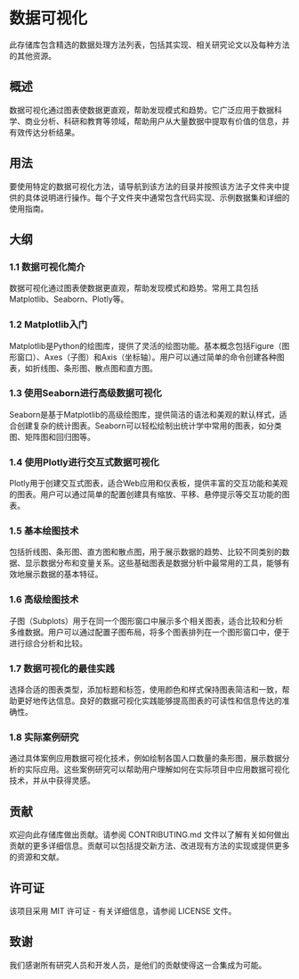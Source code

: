 # 数据可视化

此存储库包含精选的数据处理方法列表，包括其实现、相关研究论文以及每种方法的其他资源。

## 概述

数据可视化通过图表使数据更直观，帮助发现模式和趋势。它广泛应用于数据科学、商业分析、科研和教育等领域，帮助用户从大量数据中提取有价值的信息，并有效传达分析结果。

## 用法

要使用特定的数据可视化方法，请导航到该方法的目录并按照该方法子文件夹中提供的具体说明进行操作。每个子文件夹中通常包含代码实现、示例数据集和详细的使用指南。

## 大纲

### 1.1 数据可视化简介

数据可视化通过图表使数据更直观，帮助发现模式和趋势。常用工具包括Matplotlib、Seaborn、Plotly等。

### 1.2 Matplotlib入门

Matplotlib是Python的绘图库，提供了灵活的绘图功能。基本概念包括Figure（图形窗口）、Axes（子图）和Axis（坐标轴）。用户可以通过简单的命令创建各种图表，如折线图、条形图、散点图和直方图。

### 1.3 使用Seaborn进行高级数据可视化

Seaborn是基于Matplotlib的高级绘图库，提供简洁的语法和美观的默认样式，适合创建复杂的统计图表。Seaborn可以轻松绘制出统计学中常用的图表，如分类图、矩阵图和回归图等。

### 1.4 使用Plotly进行交互式数据可视化

Plotly用于创建交互式图表，适合Web应用和仪表板，提供丰富的交互功能和美观的图表。用户可以通过简单的配置创建具有缩放、平移、悬停提示等交互功能的图表。

### 1.5 基本绘图技术

包括折线图、条形图、直方图和散点图，用于展示数据的趋势、比较不同类别的数据、显示数据分布和变量关系。这些基础图表是数据分析中最常用的工具，能够有效地展示数据的基本特征。

### 1.6 高级绘图技术

子图（Subplots）用于在同一个图形窗口中展示多个相关图表，适合比较和分析多维数据。用户可以通过配置子图布局，将多个图表排列在一个图形窗口中，便于进行综合分析和比较。

### 1.7 数据可视化的最佳实践

选择合适的图表类型，添加标题和标签，使用颜色和样式保持图表简洁和一致，帮助更好地传达信息。良好的数据可视化实践能够提高图表的可读性和信息传达的准确性。

### 1.8 实际案例研究

通过具体案例应用数据可视化技术，例如绘制各国人口数量的条形图，展示数据分析的实际应用。这些案例研究可以帮助用户理解如何在实际项目中应用数据可视化技术，并从中获得灵感。

## 贡献

欢迎向此存储库做出贡献。请参阅 CONTRIBUTING.md 文件以了解有关如何做出贡献的更多详细信息。贡献可以包括提交新方法、改进现有方法的实现或提供更多的资源和文献。

## 许可证

该项目采用 MIT 许可证 - 有关详细信息，请参阅 LICENSE 文件。

## 致谢

我们感谢所有研究人员和开发人员，是他们的贡献使得这一合集成为可能。
